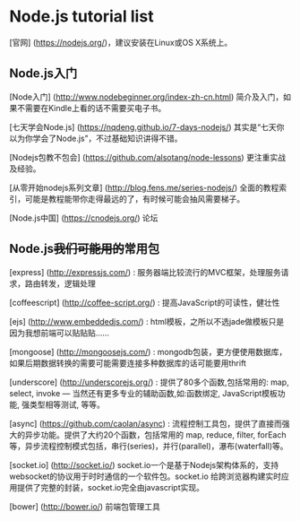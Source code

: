 # Node.js tutorial list

[官网] (https://nodejs.org/)，建议安装在Linux或OS X系统上。

## Node.js入门

[Node入门] (http://www.nodebeginner.org/index-zh-cn.html) 简介及入门，如果不需要在Kindle上看的话不需要买电子书。

[七天学会Node.js] (https://nqdeng.github.io/7-days-nodejs/) 其实是“七天你以为你学会了Node.js”，不过基础知识讲得不错。

[Nodejs包教不包会] (https://github.com/alsotang/node-lessons) 更注重实战及经验。

[从零开始nodejs系列文章] (http://blog.fens.me/series-nodejs/) 全面的教程索引，可能是教程能带你走得最远的了，有时候可能会抽风需要梯子。

[Node.js中国] (https://cnodejs.org/) 论坛

## Node.js<del>我们可能用的</del>常用包

[express] (http://expressjs.com/) : 服务器端比较流行的MVC框架，处理服务请求，路由转发，逻辑处理

[coffeescript] (http://coffee-script.org/) : 提高JavaScript的可读性，健壮性

[ejs] (http://www.embeddedjs.com/) : html模板，之所以不选jade做模板只是因为我想前端可以贴贴贴……

[mongoose] (http://mongoosejs.com/) : mongodb包装，更方便使用数据库，如果后期数据转换的需要可能需要连接多种数据库的话可能要用thrift

[underscore] (http://underscorejs.org/) : 提供了80多个函数,包括常用的: map, select, invoke — 当然还有更多专业的辅助函数,如:函数绑定, JavaScript模板功能, 强类型相等测试, 等等。

[async] (https://github.com/caolan/async) : 流程控制工具包，提供了直接而强大的异步功能。提供了大约20个函数，包括常用的 map, reduce, filter, forEach 等，异步流程控制模式包括，串行(series)，并行(parallel)，瀑布(waterfall)等。

[socket.io] (http://socket.io/) socket.io一个是基于Nodejs架构体系的，支持websocket的协议用于时时通信的一个软件包。socket.io 给跨浏览器构建实时应用提供了完整的封装，socket.io完全由javascript实现。

[bower] (http://bower.io/) 前端包管理工具


